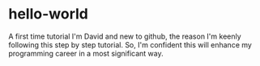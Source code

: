 # hello-world
A first time tutorial
I'm David and new to github, the reason I'm keenly following this step by step tutorial.
So, I'm confident this will enhance my programming career in a most significant way.

